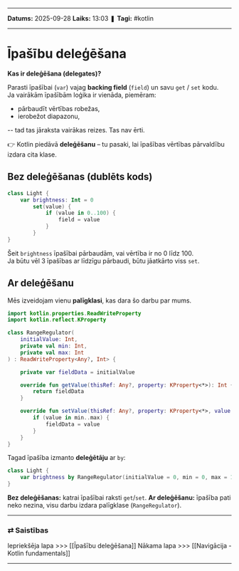 ___

**Datums:** 2025-09-28
**Laiks:** 13:03
❚ **Tagi:** #kotlin

---
# Īpašību deleģēšana

**Kas ir deleģēšana (delegates)?**

Parasti īpašībai (`var`) vajag **backing field** (`field`) un savu `get` / `set` kodu.  
Ja vairākām īpašībām loģika ir vienāda, piemēram:

- pārbaudīt vērtības robežas,
- ierobežot diapazonu,

-- tad tas jāraksta vairākas reizes. Tas nav ērti.

👉 Kotlin piedāvā **deleģēšanu** – tu pasaki, lai īpašības vērtības pārvaldību izdara cita klase.

## Bez deleģēšanas (dublēts kods)

```kotlin
class Light {
    var brightness: Int = 0
        set(value) {
            if (value in 0..100) {
                field = value
            }
        }
}
```

Šeit `brightness` īpašībai pārbaudām, vai vērtība ir no 0 līdz 100.  
Ja būtu vēl 3 īpašības ar līdzīgu pārbaudi, būtu jāatkārto viss `set`.
## Ar deleģēšanu

Mēs izveidojam vienu **palīgklasi**, kas dara šo darbu par mums.

```kotlin
import kotlin.properties.ReadWriteProperty
import kotlin.reflect.KProperty

class RangeRegulator(
    initialValue: Int,
    private val min: Int,
    private val max: Int
) : ReadWriteProperty<Any?, Int> {

    private var fieldData = initialValue

    override fun getValue(thisRef: Any?, property: KProperty<*>): Int {
        return fieldData
    }

    override fun setValue(thisRef: Any?, property: KProperty<*>, value: Int) {
        if (value in min..max) {
            fieldData = value
        }
    }
}
```

Tagad īpašība izmanto **deleģētāju** ar `by`:

```kotlin
class Light {
    var brightness by RangeRegulator(initialValue = 0, min = 0, max = 100)
}
```

**Bez deleģēšanas:** katrai īpašībai raksti `get`/`set`.
**Ar deleģēšanu:** īpašība pati neko nezina, visu darbu izdara palīgklase (`RangeRegulator`).

---
### ⇄ Saistības

Iepriekšēja lapa >>> [[Īpašību deleģēšana]]
Nākama lapa >>> [[Navigācija - Kotlin fundamentals]]

---